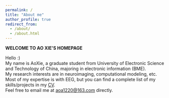 ```yaml
---
permalink: /
title: "About me"
author_profile: true
redirect_from: 
  - /about/
  - /about.html
---
```



**WELCOME TO AO XIE'S HOMEPAGE**

Hello :) <br>
My name is AoXie, a graduate student from University of Electronic Science and Technology of China, majoring in electronic information (BME). <br>
My research interests are in neuroimaging, computational modeling, etc. <br>
Most of my expertise is with EEG, but you can find a complete list of my skills/projects in my [CV](https://ao1220.github.io/cv/). <br>
Feel free to email me at aoa1220@163.com directly. <br>
